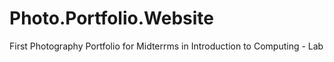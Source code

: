# Photo.Portfolio.Website
 First Photography Portfolio for Midterrms in Introduction to Computing - Lab
